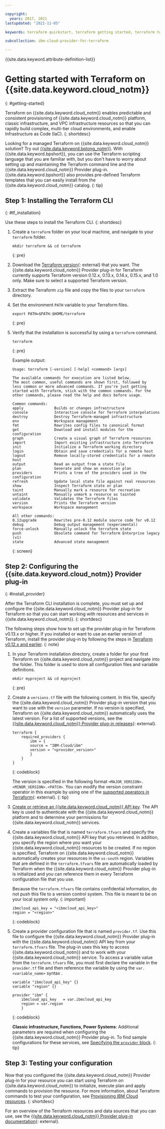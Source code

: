 ```yaml
---

copyright:
  years: 2017, 2021
lastupdated: "2021-11-05"

keywords: terraform quickstart, terraform getting started, terraform tutorial

subcollection: ibm-cloud-provider-for-terraform

---
```


{{site.data.keyword.attribute-definition-list}}


# Getting started with Terraform on {{site.data.keyword.cloud_notm}}
{: #getting-started}

Terraform on {{site.data.keyword.cloud_notm}} enables predictable and consistent provisioning of {{site.data.keyword.cloud_notm}} platform, classic infrastructure, and VPC infrastructure resources so that you can rapidly build complex, multi-tier cloud environments, and enable Infrastructure as Code (IaC). 
{: shortdesc}

Looking for a managed Terraform on {{site.data.keyword.cloud_notm}} solution? Try out [{{site.data.keyword.bplong_notm}}](/docs/schematics?topic=schematics-getting-started). With {{site.data.keyword.bpshort}}, you can use the Terraform scripting language that you are familiar with, but you don't have to worry about setting up and maintaining the Terraform command line and the {{site.data.keyword.cloud_notm}} Provider plug-in. {{site.data.keyword.bpshort}} also provides pre-defined Terraform templates that you can easily install from the {{site.data.keyword.cloud_notm}} catalog.
{: tip}




## Step 1: Installing the Terraform CLI
{: #tf_installation}

Use these steps to install the Terraform CLI. 
{: shortdesc}

1. Create a `terraform` folder on your local machine, and navigate to your `terraform` folder. 
    ```
    mkdir terraform && cd terraform
    ```
    {: pre}

2. Download the [Terraform version](https://releases.hashicorp.com/terraform){: external} that you want. The {{site.data.keyword.cloud_notm}} Provider plug-in for Terraform currently supports Terraform version 0.12.x, 0.13.x, 0.14.x, 0.15.x, and 1.0 only. Make sure to select a supported Terraform version. 
3. Extract the Terraform `zip` file and copy the files to your `terraform` directory. 
4. Set the environment `PATH` variable to your Terraform files.
    ```
    export PATH=$PATH:$HOME/terraform
    ```
    {: pre}

5. Verify that the installation is successful by using a `terraform` command.
    ```
    terraform
    ```
    {: pre}

    Example output:
    ```
    Usage: terraform [-version] [-help] <command> [args]

    The available commands for execution are listed below.
    The most common, useful commands are shown first, followed by
    less common or more advanced commands. If you're just getting
    started with Terraform, stick with the common commands. For the
    other commands, please read the help and docs before usage.

    Common commands:
    apply              Builds or changes infrastructure
    console            Interactive console for Terraform interpolations
    destroy            Destroy Terraform-managed infrastructure
    env                Workspace management
    fmt                Rewrites config files to canonical format
    get                Download and install modules for the configuration
    graph              Create a visual graph of Terraform resources
    import             Import existing infrastructure into Terraform
    init               Initialize a Terraform working directory
    login              Obtain and save credentials for a remote host
    logout             Remove locally-stored credentials for a remote host
    output             Read an output from a state file
    plan               Generate and show an execution plan
    providers          Prints a tree of the providers used in the configuration
    refresh            Update local state file against real resources
    show               Inspect Terraform state or plan
    taint              Manually mark a resource for recreation
    untaint            Manually unmark a resource as tainted
    validate           Validates the Terraform files
    version            Prints the Terraform version
    workspace          Workspace management

    All other commands:
    0.12upgrade        Rewrites pre-0.12 module source code for v0.12
    debug              Debug output management (experimental)
    force-unlock       Manually unlock the terraform state
    push               Obsolete command for Terraform Enterprise legacy (v1)
    state              Advanced state management

    ```
    {: screen}

## Step 2: Configuring the {{site.data.keyword.cloud_notm}} Provider plug-in
{: #install_provider}

After the Terraform CLI installation is complete, you must set up and configure the {{site.data.keyword.cloud_notm}} Provider plug-in for Terraform so that you can start working with resources and services in {{site.data.keyword.cloud_notm}}. 
{: shortdesc}

The following steps show how to set up the provider plug-in for Terraform v0.13.x or higher. If you installed or want to use an earlier version of Terraform, install the provider plug-in by following the steps in [Terraform v0.12.x and earlier](/docs/ibm-cloud-provider-for-terraform?topic=ibm-cloud-provider-for-terraform-setup_cli#install-provider-v12). 
{: note}

1. In your Terraform installation directory, create a folder for your first Terraform on {{site.data.keyword.cloud_notm}} project and navigate into the folder. This folder is used to store all configuration files and variable definitions. 
    ```
    mkdir myproject && cd myproject
    ```
    {: pre}

2. Create a `versions.tf` file with the following content. In this file, specify the {{site.data.keyword.cloud_notm}} Provider plug-in version that you want to use with the `version` parameter. If no version is specified, Terraform on {{site.data.keyword.cloud_notm}} automatically uses the latest version. For a list of supported versions, see the [{{site.data.keyword.cloud_notm}} Provider plug-in releases](https://github.com/IBM-Cloud/terraform-provider-ibm/releases){: external}.

    ```
    terraform {
        required_providers {
            ibm = {
            source = "IBM-Cloud/ibm"
            version = "<provider_version>"       
            }
        }
    }
    ```
    {: codeblock}

    The version is specified in the following format `<MAJOR_VERSION>.<MINOR_VERSION>.<PATCH>`. You can modify the version constraint operator in this example by using one of the [supported operators in Terraform](https://www.terraform.io/docs/language/expressions/version-constraints.html#version-constraint-syntax){: external}. 
    {: tip}

3. [Create or retrieve an {{site.data.keyword.cloud_notm}} API key](/docs/account?topic=account-userapikey#create_user_key). The API key is used to authenticate with the {{site.data.keyword.cloud_notm}} platform and to determine your permissions for {{site.data.keyword.cloud_notm}} services.
4. Create a variables file that is named `terraform.tfvars` and specify the {{site.data.keyword.cloud_notm}} API key that you retrieved. In addition, you specify the region where you want your {{site.data.keyword.cloud_notm}} resources to be created. If no region is specified, Terraform on {{site.data.keyword.cloud_notm}} automatically creates your resources in the `us-south` region. Variables that are defined in the `terraform.tfvars` file are automatically loaded by Terraform when the {{site.data.keyword.cloud_notm}} Provider plug-in is initialized and you can reference them in every Terraform configuration file that you use. 

    Because the `terraform.tfvars` file contains confidential information, do not push this file to a version control system. This file is meant to be on your local system only. 
    {: important}

    ```
    ibmcloud_api_key = "<ibmcloud_api_key>"
    region = "<region>"
    ```
    {: codeblock}

5. Create a provider configuration file that is named `provider.tf`. Use this file to configure the {{site.data.keyword.cloud_notm}} Provider plug-in with the {{site.data.keyword.cloud_notm}} API key from your `terraform.tfvars` file. The plug-in uses this key to access {{site.data.keyword.cloud_notm}} and to work with your {{site.data.keyword.cloud_notm}} service. To access a variable value from the `terraform.tfvars` file, you must first declare the variable in the `provider.tf` file and then reference the variable by using the `var.<variable_name>` syntax . 

    ```
    variable "ibmcloud_api_key" {}
    variable "region" {}

    provider "ibm" {
        ibmcloud_api_key   = var.ibmcloud_api_key
        region = var.region
        }
    ```
    {: codeblock}

    **Classic infrastructure, Functions, Power Systems**: Additional parameters are required when configuring the {{site.data.keyword.cloud_notm}} Provider plug-in. To find sample configurations for these services, see [Specifying the `provider` block](/docs/ibm-cloud-provider-for-terraform?topic=ibm-cloud-provider-for-terraform-provider-reference#provider-example). 
    {: tip}

## Step 3: Testing your configuration

Now that you configured the {{site.data.keyword.cloud_notm}} Provider plug-in for your resource you can start using Terraform on {{site.data.keyword.cloud_notm}} to initialize, execute plan and apply commands to provision the resource. For more information, about Terraform commands to test your configuration, see [Provisioning IBM Cloud resources](/docs/ibm-cloud-provider-for-terraform?topic=ibm-cloud-provider-for-terraform-manage_resources#provision_resources).
{: shortdesc}

For an overview of the Terraform resources and data sources that you can use, see the [{{site.data.keyword.cloud_notm}} Provider plug-in documentation](https://registry.terraform.io/providers/IBM-Cloud/ibm/latest/docs){: external}. 






